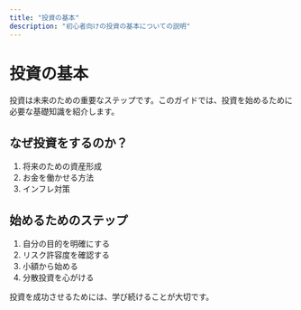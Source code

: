 ```yaml
---
title: "投資の基本"
description: "初心者向けの投資の基本についての説明"
---
```


# 投資の基本

投資は未来のための重要なステップです。このガイドでは、投資を始めるために必要な基礎知識を紹介します。

## なぜ投資をするのか？

1. 将来のための資産形成
2. お金を働かせる方法
3. インフレ対策

## 始めるためのステップ

1. 自分の目的を明確にする
2. リスク許容度を確認する
3. 小額から始める
4. 分散投資を心がける

投資を成功させるためには、学び続けることが大切です。
